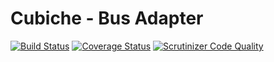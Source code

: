 # Cubiche - Bus Adapter
[![Build Status](https://travis-ci.org/cubiche/bus-adapter.svg?branch=master)](https://travis-ci.org/cubiche/bus-adapter) [![Coverage Status](https://coveralls.io/repos/github/cubiche/bus-adapter/badge.svg?branch=master)](https://coveralls.io/github/cubiche/bus-adapter?branch=master) [![Scrutinizer Code Quality](https://scrutinizer-ci.com/g/cubiche/bus-adapter/badges/quality-score.png?b=master)](https://scrutinizer-ci.com/g/cubiche/bus-adapter/?branch=master) 
